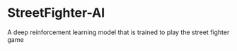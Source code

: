 # StreetFighter-AI
A deep reinforcement learning model that is trained to play  the street fighter game
